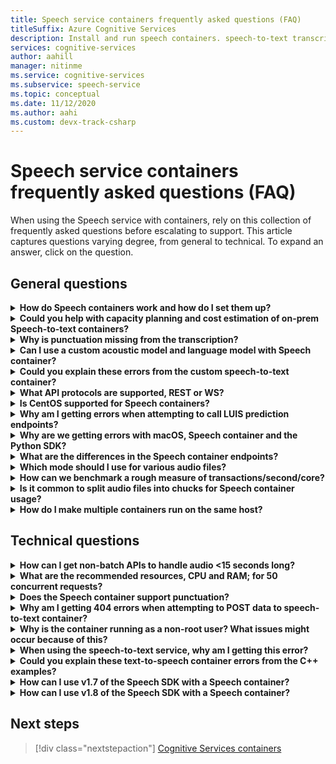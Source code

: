```yaml
---
title: Speech service containers frequently asked questions (FAQ)
titleSuffix: Azure Cognitive Services
description: Install and run speech containers. speech-to-text transcribes audio streams to text in real time that your applications, tools, or devices can consume or display. Text-to-speech converts input text into human-like synthesized speech.
services: cognitive-services
author: aahill
manager: nitinme
ms.service: cognitive-services
ms.subservice: speech-service
ms.topic: conceptual
ms.date: 11/12/2020
ms.author: aahi
ms.custom: devx-track-csharp
---
```


# Speech service containers frequently asked questions (FAQ)

When using the Speech service with containers, rely on this collection of frequently asked questions before escalating to support. This article captures questions varying degree, from general to technical. To expand an answer, click on the question.

## General questions

<details>
<summary>
<b>How do Speech containers work and how do I set them up?</b>
</summary>

**Answer:** When setting up the production cluster, there are several things to consider. First, setting up single language, multiple containers, on the same machine, should not be a large issue. If you are experiencing problems, it may be a hardware-related issue - so we would first look at resource, that is; CPU and memory specifications.

Consider for a moment, the `ja-JP` container and latest model. The acoustic model is the most demanding piece CPU-wise, while the language model demands the most memory. When we benchmarked the use, it takes about 0.6 CPU cores to process a single speech-to-text request when audio is flowing in at real-time (like from the microphone). If you are feeding audio faster than real-time (like from a file), that usage can double (1.2x cores). Meanwhile, the memory listed below is operating memory for decoding speech. It does *not* take into account the actual full size of the language model, which will reside in file cache. For `ja-JP` that's an additional 2 GB; for `en-US`, it may be more (6-7 GB).

If you have a machine where memory is scarce, and you are trying to deploy multiple languages on it, it is possible that file cache is full, and the OS is forced to page models in and out. For a running transcription, that could be disastrous, and may lead to slowdowns and other performance implications.

Furthermore, we pre-package executables for machines with the [advanced vector extension (AVX2)](speech-container-howto.md#advanced-vector-extension-support) instruction set. A machine with the AVX512 instruction set will require code generation for that target, and starting 10 containers for 10 languages may temporarily exhaust CPU. A message like this one will appear in the docker logs:

```console
2020-01-16 16:46:54.981118943 
[W:onnxruntime:Default, tvm_utils.cc:276 LoadTVMPackedFuncFromCache]
Cannot find Scan4_llvm__mcpu_skylake_avx512 in cache, using JIT...
```

You can set the number of decoders you want inside a *single* container using `DECODER MAX_COUNT` variable. So, basically, we should start with your SKU (CPU/memory), and we can suggest how to get the best out of it. A great starting point is referring to the recommended host machine resource specifications.

<br>
</details>

<details>
<summary>
<b>Could you help with capacity planning and cost estimation of on-prem Speech-to-text containers?</b>
</summary>

**Answer:** For container capacity in batch processing mode, each decoder could handle 2-3x in real time, with two CPU cores, for a single recognition. We do not recommend keeping more than two concurrent recognitions per container instance, but recommend running more instances of containers for reliability/availability reasons, behind a load balancer.

Though we could have each container instance running with more decoders. For example, we may be able to set up 7 decoders per container instance on an eight core machine (at at more than 2x each), yielding 15x throughput. There is a param `DECODER_MAX_COUNT` to be aware of. For the extreme case, reliability and latency issues arise, with throughput increased significantly. For a microphone, it will be at 1x real time. The overall usage should be at about one core for a single recognition.

For scenario of processing 1 K hours/day in batch processing mode, in an extreme case, 3 VMs could handle it within 24 hours but not guaranteed. To handle spike days, failover, update, and to provide minimum backup/BCP, we recommend 4-5 machines instead of 3 per cluster, and with 2+ clusters.

For hardware, we use standard Azure VM `DS13_v2` as a reference (each core must be 2.6 GHz or better, with AVX2 instruction set enabled).

| Instance  | vCPU(s) | RAM    | Temp storage | Pay-as-you-go with AHB | 1-year reserve with AHB (% Savings) | 3-year reserved with AHB (% Savings) |
|-----------|---------|--------|--------------|------------------------|-------------------------------------|--------------------------------------|
| `DS13 v2` | 8       | 56 GiB | 112 GiB      | $0.598/hour            | $0.3528/hour (~41%)                 | $0.2333/hour (~61%)                  |

Based on the design reference (two clusters of 5 VMs to handle 1 K hours/day audio batch processing), 1-year hardware cost will be:

> 2 (clusters) * 5 (VMs per cluster) * $0.3528/hour * 365 (days) * 24 (hours) = $31K / year

When mapping to physical machine, a general estimation is 1 vCPU = 1 Physical CPU Core. In reality, 1vCPU is more powerful than a single core.

For on-prem, all of these additional factors come into play:

- On what type the physical CPU is and how many cores on it
- How many CPUs running together on the same box/machine
- How VMs are set up
- How hyper-threading / multi-threading is used
- How memory is shared
- The OS, etc.

Normally it is not as well tuned as Azure the environment. Considering other overhead, I would say a safe estimation is 10 physical CPU cores = 8 Azure vCPU. Though popular CPUs only have eight cores. With on-prem deployment, the cost will be higher than using Azure VMs. Also, consider the depreciation rate.

Service cost is the same as the online service: $1/hour for speech-to-text. The Speech service cost is:

> $1 * 1000 * 365 = $365K

Maintenance cost paid to Microsoft depends on the service level and content of the service. It various from $29.99/month for basic level to hundreds of thousands if onsite service involved. A rough number is $300/hour for service/maintain. People cost is not included. Other infrastructure costs (such as storage, networks, and load balancers) are not included.

<br>
</details>

<details>
<summary>
<b>Why is punctuation missing from the transcription?</b>
</summary>

**Answer:** The `speech_recognition_language=<YOUR_LANGUAGE>` should be explicitly configured in the request if they are using Carbon client.

For example:

```python
if not recognize_once(
    speechsdk.SpeechRecognizer(
        speech_config=speechsdk.SpeechConfig(
            endpoint=template.format("interactive"),
            speech_recognition_language="ja-JP"),
            audio_config=audio_config)):

    print("Failed interactive endpoint")
    exit(1)
```
Here is the output:

```cmd
RECOGNIZED: SpeechRecognitionResult(
    result_id=2111117c8700404a84f521b7b805c4e7, 
    text="まだ早いまだ早いは猫である名前はまだないどこで生まれたかとんと見当を検討をなつかぬ。
    何でも薄暗いじめじめした所でながら泣いていた事だけは記憶している。
    まだは今ここで初めて人間と言うものを見た。
    しかも後で聞くと、それは書生という人間中で一番同額同額。",
    reason=ResultReason.RecognizedSpeech)
```

<br>
</details>

<details>
<summary>
<b>Can I use a custom acoustic model and language model with Speech container?</b>
</summary>

We are currently only able to pass one model ID, either custom language model or custom acoustic model.

**Answer:** The decision to *not* support both acoustic and language models concurrently was made. This will remain in effect, until a unified identifier is created to reduce API breaks. So, unfortunately this is not supported right now.

<br>
</details>

<details>
<summary>
<b>Could you explain these errors from the custom speech-to-text container?</b>
</summary>

**Error 1:**

```cmd
Failed to fetch manifest: Status: 400 Bad Request Body:
{
    "code": "InvalidModel",
    "message": "The specified model is not supported for endpoint manifests."
}
```

**Answer 1:** If you're training with the latest custom model, we currently don't support that. If you train with an older version, it should be possible to use. We are still working on supporting the latest versions.

Essentially, the custom containers do not support Halide or ONNX-based acoustic models (which is the default in the custom training portal). This is due to custom models not being encrypted and we don't want to expose ONNX models, however; language models are fine. The customer will need to explicitly select an older non-ONNX model for custom training. Accuracy will not be affected. The model size may be larger (by 100 MB).

> Support model > 20190220 (v4.5 Unified)

**Error 2:**

```cmd
HTTPAPI result code = HTTPAPI_OK.
HTTP status code = 400.
Reason:  Synthesis failed.
StatusCode: InvalidArgument,
Details: Voice does not match.
```

**Answer 2:** You need to provide the correct voice name in the request, which is case-sensitive. Refer to the full service name mapping. You have to use `en-US-JessaRUS`, as `en-US-JessaNeural` is not available right now in container version of text-to-speech.

**Error 3:**

```json
{
    "code": "InvalidProductId",
    "message": "The subscription SKU \"CognitiveServices.S0\" is not supported in this service instance."
}
```

**Answer 3:** You reed to create a Speech resource, not a Cognitive Services resource.


<br>
</details>

<details>
<summary>
<b>What API protocols are supported, REST or WS?</b>
</summary>

**Answer:** For speech-to-text and custom speech-to-text containers, we currently only support the websocket based protocol. The SDK only supports calling in WS but not REST. There's a plan to add REST support, but not ETA for the moment. Always refer to the official documentation, see [query prediction endpoints](speech-container-howto.md#query-the-containers-prediction-endpoint).

<br>
</details>

<details>
<summary>
<b>Is CentOS supported for Speech containers?</b>
</summary>

**Answer:** CentOS 7 is not supported by Python SDK yet, also Ubuntu 19.04 is not supported.

The Python Speech SDK package is available for these operating systems:
- **Windows** - x64 and x86
- **Mac** - macOS X version 10.12 or later
- **Linux** - Ubuntu 16.04, Ubuntu 18.04, Debian 9 on x64

For more information on environment setup, see [Python platform setup](quickstarts/setup-platform.md?pivots=programming-language-python). For now, Ubuntu 18.04 is the recommended version.

<br>
</details>

<details>
<summary>
<b>Why am I getting errors when attempting to call LUIS prediction endpoints?</b>
</summary>

I am using the LUIS container in an IoT Edge deployment and am attempting to call the LUIS prediction endpoint from another container. The LUIS container is listening on port 5001, and the URL I'm using is this:

```csharp
var luisEndpoint =
    $"ws://192.168.1.91:5001/luis/prediction/v3.0/apps/{luisAppId}/slots/production/predict";
var config = SpeechConfig.FromEndpoint(new Uri(luisEndpoint));
```

The error I'm getting is:

```cmd
WebSocket Upgrade failed with HTTP status code: 404 SessionId: 3cfe2509ef4e49919e594abf639ccfeb
```

I see the request in the LUIS container logs and the message says:

```cmd
The request path /luis//predict" does not match a supported file type.
```

What does this mean? What am I missing? I was following the example for the Speech SDK, from [here](https://github.com/Azure-Samples/cognitive-services-speech-sdk). The scenario is that we are detecting the audio directly from the PC microphone and trying to determine the intent, based on the LUIS app we trained. The example I linked to does exactly that. And it works well with the LUIS cloud-based service. Using the Speech SDK seemed to save us from having to make a separate explicit call to the speech-to-text API and then a second call to LUIS.

So, all I am attempting to do is switch from the scenario of using LUIS in the cloud to using the LUIS container. I can't imagine if the Speech SDK works for one, it won't work for the other.

**Answer:**
The Speech SDK should not be used against a LUIS container. For using the LUIS container, the LUIS SDK or LUIS REST API should be used. Speech SDK should be used against a speech container.

A cloud is different than a container. A cloud can be composed of multiple aggregated containers (sometimes called micro services). So there is a LUIS container and then there is a Speech container - Two separate containers. The Speech container only does speech. The LUIS container only does LUIS. In the cloud, because both containers are known to be deployed, and it is bad performance for a remote client to go to the cloud, do speech, come back, then go to the cloud again and do LUIS, we provide a feature that allows the client to go to Speech, stay in the cloud, go to LUIS then come back to the client. Thus even in this scenario the Speech SDK goes to Speech cloud container with audio, and then Speech cloud container talks to LUIS cloud container with text. The LUIS container has no concept of accepting audio (it would not make sense for LUIS container to accept streaming audio - LUIS is a text-based service). With on-prem, we have no certainty our customer has deployed both containers, we don't presume to orchestrate between containers in our customers' premises, and if both containers are deployed on-prem, given they are more local to the client, it is not a burden to go the SR first, back to client, and have the customer then take that text and go to LUIS.

<br>
</details>

<details>
<summary>
<b>Why are we getting errors with macOS, Speech container and the Python SDK?</b>
</summary>

When we send a *.wav* file to be transcribed, the result comes back with:

```cmd
recognition is running....
Speech Recognition canceled: CancellationReason.Error
Error details: Timeout: no recognition result received.
When creating a websocket connection from the browser a test, we get:
wb = new WebSocket("ws://localhost:5000/speech/recognition/dictation/cognitiveservices/v1")
WebSocket
{
    url: "ws://localhost:5000/speech/recognition/dictation/cognitiveservices/v1",
    readyState: 0,
    bufferedAmount: 0,
    onopen: null,
    onerror: null,
    ...
}
```

We know the websocket is set up correctly.

**Answer:**
If that is the case, then see [this GitHub issue](https://github.com/Azure-Samples/cognitive-services-speech-sdk/issues/310). We have a work-around, [proposed here](https://github.com/Azure-Samples/cognitive-services-speech-sdk/issues/310#issuecomment-527542722).

Carbon fixed this at version 1.8.


<br>
</details>

<details>
<summary>
<b>What are the differences in the Speech container endpoints?</b>
</summary>

Could you help fill the following test metrics, including what functions to test, and how to test the SDK and REST APIs? Especially, differences in "interactive" and "conversation", which I did not see from existing doc/sample.

| Endpoint                                                | Functional test                                                   | SDK | REST API |
|---------------------------------------------------------|-------------------------------------------------------------------|-----|----------|
| `/speech/synthesize/cognitiveservices/v1`               | Synthesize Text (text-to-speech)                                  |     | Yes      |
| `/speech/recognition/dictation/cognitiveservices/v1`    | Cognitive Services on-prem dictation v1 websocket endpoint        | Yes | No       |
| `/speech/recognition/interactive/cognitiveservices/v1`  | The Cognitive Services on-prem interactive v1 websocket endpoint  |     |          |
| `/speech/recognition/conversation/cognitiveservices/v1` | The cognitive services on-prem conversation v1 websocket endpoint |     |          |

**Answer:**
This is a fusion of:
- People trying the dictation endpoint for containers, (I'm not sure how they got that URL)
- The 1<sup>st</sup> party endpoint being the one in a container.
- The 1<sup>st</sup> party endpoint returning speech.fragment messages instead of the `speech.hypothesis` messages the 3<sup>rd</sup> part endpoints return for the dictation endpoint.
- The Carbon quickstarts all use `RecognizeOnce` (interactive mode)
- Carbon having an assert that for `speech.fragment` messages requiring they aren't returned in interactive mode.
- Carbon having the asserts fire in release builds (killing the process).

The workaround is either switch to using continuous recognition in your code, or (quicker) connect to either the interactive or continuous endpoints in the container.
For your code, set the endpoint to `host:port`/speech/recognition/interactive/cognitiveservices/v1

For the various modes, see Speech modes - see below:

[!INCLUDE [speech-modes](includes/speech-modes.md)]

The proper fix is coming with SDK 1.8, which has on-prem support (will pick the right endpoint, so we will be no worse than online service). In the meantime, there is a sample for continuous recognition, why don't we point to it?

https://github.com/Azure-Samples/cognitive-services-speech-sdk/blob/6805d96bf69d9e95c9137fe129bc5d81e35f6309/samples/python/console/speech_sample.py#L196

<br>
</details>

<details>
<summary>
<b>Which mode should I use for various audio files?</b>
</summary>

**Answer:** Here's a [quickstart using Python](quickstarts/speech-to-text-from-microphone.md?pivots=programming-language-python). You can find the other languages linked on the docs site.

Just to clarify for the interactive, conversation, and dictation; this is an advanced way of specifying the particular way in which our service will handle the speech request. Unfortunately, for the on-prem containers we have to specify the full URI (since it includes local machine), so this information leaked from the abstraction. We are working with the SDK team to make this more usable in the future.

<br>
</details>

<details>
<summary>
<b>How can we benchmark a rough measure of transactions/second/core?</b>
</summary>

**Answer:** Here are some of the rough numbers to expect from existing model (will change for the better in the one we will ship in GA):

- For files, the throttling will be in the speech SDK, at 2x. First five seconds of audio are not throttled. Decoder is capable of doing about 3x real time. For this, the overall CPU usage will be close to 2 cores for a single recognition.
- For mic, it will be at 1x real time. The overall usage should be at about 1 core for a single recognition.

This can all be verified from the docker logs. We actually dump the line with session and phrase/utterance statistics, and that includes the RTF numbers.


<br>
</details>

<details>
<summary>
<b>Is it common to split audio files into chucks for Speech container usage?</b>
</summary>

My current plan is to take an existing audio file and split it up into 10 second chunks and send those through the container. Is that an acceptable scenario?  Is there a better way to process larger audio files with the container?

**Answer:** Just use the speech SDK and give it the file, it will do the right thing. Why do you need to chunk the file?


<br>
</details>

<details>
<summary>
<b>How do I make multiple containers run on the same host?</b>
</summary>

The doc says to expose a different port, which I do, but the LUIS container is still listening on port 5000?

**Answer:** Try `-p <outside_unique_port>:5000`. For example, `-p 5001:5000`.


<br>
</details>

## Technical questions

<details>
<summary>
<b>How can I get non-batch APIs to handle audio &lt;15 seconds long?</b>
</summary>

**Answer:** `RecognizeOnce()` in interactive mode only processes up to 15 seconds of audio, as the mode is intended for Speech Commanding where utterances are expected to be short. If you use `StartContinuousRecognition()` for dictation or conversation, there is no 15 second limit.


<br>
</details>

<details>
<summary>
<b>What are the recommended resources, CPU and RAM; for 50 concurrent requests?</b>
</summary>

How many concurrent requests will a 4 core, 4 GB RAM handle? If we have to serve for example, 50 concurrent requests, how many Core and RAM is recommended?

**Answer:** 
At real time, 8 with our latest `en-US`, so we recommend using more docker containers beyond 6 concurrent requests. It gets crazier beyond 16 cores, and it becomes non-uniform memory access (NUMA) node sensitive. The following table describes the minimum and recommended allocation of resources for each Speech container.

# [Speech-to-text](#tab/stt)

| Container      | Minimum             | Recommended         |
|----------------|---------------------|---------------------|
| Speech-to-text | 2 core, 2-GB memory | 4 core, 4-GB memory |

# [Custom Speech-to-text](#tab/cstt)

| Container             | Minimum             | Recommended         |
|-----------------------|---------------------|---------------------|
| Custom Speech-to-text | 2 core, 2-GB memory | 4 core, 4-GB memory |

# [Text-to-speech](#tab/tts)

| Container      | Minimum             | Recommended         |
|----------------|---------------------|---------------------|
| Text-to-speech | 1 core, 2-GB memory | 2 core, 3-GB memory |

# [Custom Text-to-speech](#tab/ctts)

| Container             | Minimum             | Recommended         |
|-----------------------|---------------------|---------------------|
| Custom Text-to-speech | 1 core, 2-GB memory | 2 core, 3-GB memory |

***

- Each core must be at least 2.6 GHz or faster.
- For files, the throttling will be in the Speech SDK, at 2x (first 5 seconds of audio are not throttled).
- The decoder is capable of doing about 2-3x real time. For this, the overall CPU usage will be close to two cores for a single recognition. That's why we do not recommend keeping more than two active connections, per container instance. The extreme side would be to put about 10 decoders at 2x real time in an eight core machine like `DS13_V2`. For the container version 1.3 and later, there's a param you could try setting `DECODER_MAX_COUNT=20`.
- For microphone, it will be at 1x real time. The overall usage should be at about one core for a single recognition.

Consider the total number of hours of audio you have. If the number is large, to improve reliability/availability, we suggest running more instances of containers, either on a single box or on multiple boxes, behind a load balancer. Orchestration could be done using Kubernetes (K8S) and Helm, or with Docker compose.

As an example, to handle 1000 hours/24 hours, we have tried setting up 3-4 VMs, with 10 instances/decoders per VM.

<br>
</details>

<details>
<summary>
<b>Does the Speech container support punctuation?</b>
</summary>

**Answer:** We have capitalization (ITN) available in the on-prem container. Punctuation is language-dependent, and not supported for some languages, including Chinese and Japanese.

We *do* have implicit and basic punctuation support for the existing containers, but it is `off` by default. What that means is that you can get the `.` character in your example, but not the `。` character. To enable this implicit logic, here's an example of how to do so in Python using our Speech SDK (it would be similar in other languages):

```python
speech_config.set_service_property(
    name='punctuation',
    value='implicit',
    channel=speechsdk.ServicePropertyChannel.UriQueryParameter
)
```

<br>
</details>

<details>
<summary>
<b>Why am I getting 404 errors when attempting to POST data to speech-to-text container?</b>
</summary>

Here is an example HTTP POST:

```http
POST /speech/recognition/conversation/cognitiveservices/v1?language=en-US&format=detailed HTTP/1.1
Accept: application/json;text/xml
Content-Type: audio/wav; codecs=audio/pcm; samplerate=16000
Transfer-Encoding: chunked
User-Agent: PostmanRuntime/7.18.0
Cache-Control: no-cache
Postman-Token: xxxxxx-xxxx-xxxx-xxxx-xxxxxxxxxxxx
Host: 10.0.75.2:5000
Accept-Encoding: gzip, deflate
Content-Length: 360044
Connection: keep-alive
HTTP/1.1 404 Not Found
Date: Tue, 22 Oct 2019 15:42:56 GMT
Server: Kestrel
Content-Length: 0
```

**Answer:** We do not support REST API in either speech-to-text container, we only support WebSockets through the Speech SDK. Always refer to the official documentation, see [query prediction endpoints](speech-container-howto.md#query-the-containers-prediction-endpoint).

<br>
</details>


<details>
<summary>
<b> Why is the container running as a non-root user? What issues might occur because of this?</b>
</summary>

**Answer:** Note that the default user inside the container is a non-root user. This provides protection against processes escaping the container and obtaining escalated permissions on the host node. By default, some platforms like the OpenShift Container Platform already do this by running containers using an arbitrarily assigned user ID. For these platforms, the non-root user will need to have permissions to write to any externally mapped volume that requires writes. For example a logging folder, or a custom model download folder.
<br>
</details>

<details>
<summary>
<b>When using the speech-to-text service, why am I getting this error?</b>
</summary>

```cmd
Error in STT call for file 9136835610040002161_413008000252496:
{
    "reason": "ResultReason.Canceled",
    "error_details": "Due to service inactivity the client buffer size exceeded. Resetting the buffer. SessionId: xxxxx..."
}
```

**Answer:** This typically happens when you feed the audio faster than the Speech recognition container can take it. Client buffers fill up, and the cancellation is triggered. You need to control the concurrency and the RTF at which you send the audio.

<br>
</details>

<details>
<summary>
<b>Could you explain these text-to-speech container errors from the C++ examples?</b>
</summary>

**Answer:** If the container version is older than 1.3, then this code should be used:

```cpp
const auto endpoint = "http://localhost:5000/speech/synthesize/cognitiveservices/v1";
auto config = SpeechConfig::FromEndpoint(endpoint);
auto synthesizer = SpeechSynthesizer::FromConfig(config);
auto result = synthesizer->SpeakTextAsync("{{{text1}}}").get();
```

Older containers don't have the required endpoint for Carbon to work with the `FromHost` API. If the containers used for version 1.3, then this code should be used:

```cpp
const auto host = "http://localhost:5000";
auto config = SpeechConfig::FromHost(host);
config->SetSpeechSynthesisVoiceName(
    "Microsoft Server Speech Text to Speech Voice (en-US, AriaRUS)");
auto synthesizer = SpeechSynthesizer::FromConfig(config);
auto result = synthesizer->SpeakTextAsync("{{{text1}}}").get();
```

Below is an example of using the `FromEndpoint` API:

```cpp
const auto endpoint = "http://localhost:5000/cognitiveservices/v1";
auto config = SpeechConfig::FromEndpoint(endpoint);
config->SetSpeechSynthesisVoiceName(
    "Microsoft Server Speech Text to Speech Voice (en-US, AriaRUS)");
auto synthesizer = SpeechSynthesizer::FromConfig(config);
auto result = synthesizer->SpeakTextAsync("{{{text2}}}").get();
```

 The `SetSpeechSynthesisVoiceName` function is called because the containers with an updated text-to-speech engine require the voice name.

<br>
</details>

<details>
<summary>
<b>How can I use v1.7 of the Speech SDK with a Speech container?</b>
</summary>

**Answer:** There are three endpoints on the Speech container for different usages, they're defined as Speech modes - see below:

[!INCLUDE [speech-modes](includes/speech-modes.md)]

They are for different purposes and are used differently.

Python [samples](https://github.com/Azure-Samples/cognitive-services-speech-sdk/blob/master/samples/python/console/speech_sample.py):
- For single recognition (interactive mode) with a custom endpoint (that is; `SpeechConfig` with an endpoint parameter), see `speech_recognize_once_from_file_with_custom_endpoint_parameters()`.
- For continuous recognition (conversation mode), and just modify to use a custom endpoint as above, see `speech_recognize_continuous_from_file()`.
- To enable dictation in samples like above (only if you really need it), right after you create `speech_config`, add code `speech_config.enable_dictation()`.

In C# to enable dictation, invoke the `SpeechConfig.EnableDictation()` function.

### `FromEndpoint` APIs
| Language | API details |
|----------|:------------|
| C++ | <a href="https://docs.microsoft.com/en-us/cpp/cognitive-services/speech/speechconfig#fromendpoint" target="_blank">`SpeechConfig::FromEndpoint` <span class="docon docon-navigate-external x-hidden-focus"></span></a> |
| C# | <a href="https://docs.microsoft.com/dotnet/api/microsoft.cognitiveservices.speech.speechconfig.fromendpoint?view=azure-dotnet" target="_blank">`SpeechConfig.FromEndpoint` <span class="docon docon-navigate-external x-hidden-focus"></span></a> |
| Java | <a href="https://docs.microsoft.com/java/api/com.microsoft.cognitiveservices.speech.speechconfig.fromendpoint?view=azure-java-stable" target="_blank">`SpeechConfig.fromendpoint` <span class="docon docon-navigate-external x-hidden-focus"></span></a> |
| Objective-C | <a href="https://docs.microsoft.com/en-us/objectivec/cognitive-services/speech/spxspeechconfiguration#initwithendpoint" target="_blank">`SPXSpeechConfiguration:initWithEndpoint;` <span class="docon docon-navigate-external x-hidden-focus"></span></a> |
| Python | <a href="https://docs.microsoft.com/python/api/azure-cognitiveservices-speech/azure.cognitiveservices.speech.speechconfig?view=azure-python" target="_blank">`SpeechConfig;` <span class="docon docon-navigate-external x-hidden-focus"></span></a> |
| JavaScript | Not currently supported, nor is it planned. |

<br>
</details>

<details>
<summary>
<b>How can I use v1.8 of the Speech SDK with a Speech container?</b>
</summary>

**Answer:** There's a new `FromHost` API. This does not replace or modify any existing APIs. It just adds an alternative way to create a speech config using a custom host.

### `FromHost` APIs

| Language | API details |
|--|:-|
| C# | <a href="https://docs.microsoft.com/dotnet/api/microsoft.cognitiveservices.speech.speechconfig.fromhost?view=azure-dotnet" target="_blank">`SpeechConfig.FromHost` <span class="docon docon-navigate-external x-hidden-focus"></span></a> |
| C++ | <a href="https://docs.microsoft.com/en-us/cpp/cognitive-services/speech/speechconfig#fromhost" target="_blank">`SpeechConfig::FromHost` <span class="docon docon-navigate-external x-hidden-focus"></span></a> |
| Java | <a href="https://docs.microsoft.com/java/api/com.microsoft.cognitiveservices.speech.speechconfig.fromhost?view=azure-java-stable" target="_blank">`SpeechConfig.fromHost` <span class="docon docon-navigate-external x-hidden-focus"></span></a> |
| Objective-C | <a href="https://docs.microsoft.com/en-us/objectivec/cognitive-services/speech/spxspeechconfiguration#initwithhost" target="_blank">`SPXSpeechConfiguration:initWithHost;` <span class="docon docon-navigate-external x-hidden-focus"></span></a> |
| Python | <a href="https://docs.microsoft.com/python/api/azure-cognitiveservices-speech/azure.cognitiveservices.speech.speechconfig?view=azure-python" target="_blank">`SpeechConfig;` <span class="docon docon-navigate-external x-hidden-focus"></span></a> |
| JavaScript | Not currently supported |

> Parameters: host (mandatory), subscription key (optional, if you can use the service without it).

Format for host is `protocol://hostname:port` where `:port` is optional (see below):
- If the container is running locally, the hostname is `localhost`.
- If the container is running on a remote server, use the hostname or IPv4 address of that server.

Host parameter examples for speech-to-text:
- `ws://localhost:5000` - non-secure connection to a local container using port 5000
- `ws://some.host.com:5000` - non-secure connection to a container running on a remote server

Python samples from above, but use `host` parameter instead of `endpoint`:

```python
speech_config = speechsdk.SpeechConfig(host="ws://localhost:5000")
```

<br>
</details>

## Next steps

> [!div class="nextstepaction"]
> [Cognitive Services containers](speech-container-howto.md)

